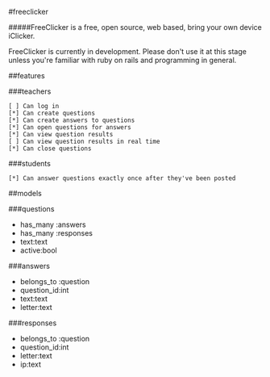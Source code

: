 #freeclicker

#####FreeClicker is a free, open source, web based, bring your own device iClicker.

FreeClicker is currently in development. Please don't use it at this stage unless you're familiar with ruby on rails and programming in general.

##features

###teachers

    [ ] Can log in
    [*] Can create questions
    [*] Can create answers to questions
    [*] Can open questions for answers
    [*] Can view question results
    [ ] Can view question results in real time
    [*] Can close questions

###students

    [*] Can answer questions exactly once after they've been posted

##models

###questions

* has_many :answers
* has_many :responses
* text:text
* active:bool

###answers

* belongs_to :question
* question_id:int
* text:text
* letter:text

###responses

* belongs_to :question
* question_id:int
* letter:text
* ip:text